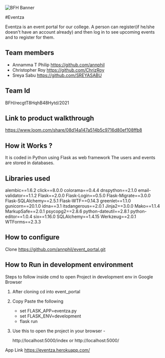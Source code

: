 ![BFH Banner](https://trello-attachments.s3.amazonaws.com/542e9c6316504d5797afbfb9/542e9c6316504d5797afbfc1/39dee8d993841943b5723510ce663233/Frame_19.png)

#Eventza

Eventza is an event portal for our college. A person can register(if he/she doesn't have an account already) and then log in to see upcoming events and to register for them.

## Team members
- Annamma T Philip   https://github.com/annphil
- Christopher Roy  https://github.com/ChrizRoy
- Sreya Sabu   https://github.com/SREYASABU
## Team Id 
BFH/recgtT8HqhB48Hytd/2021
## Link to product walkthrough
https://www.loom.com/share/08d14a147a514b5c9716d80ef108ffb8

## How it Works ?
It is coded in Python using Flask as web framework
The users and events are stored in databases.

## Libraries used
alembic==1.6.2
click==8.0.0
colorama==0.4.4
dnspython==2.1.0
email-validator==1.1.2
Flask==2.0.0
Flask-Login==0.5.0
Flask-Migrate==3.0.0
Flask-SQLAlchemy==2.5.1
Flask-WTF==0.14.3
greenlet==1.1.0
gunicorn==20.1.0
idna==3.1
itsdangerous==2.0.1
Jinja2==3.0.0
Mako==1.1.4
MarkupSafe==2.0.1
psycopg2==2.8.6
python-dateutil==2.8.1
python-editor==1.0.4
six==1.16.0
SQLAlchemy==1.4.15
Werkzeug==2.0.1
WTForms==2.3.3

## How to configure
Clone https://github.com/annphil/event_portal.git

## How to Run in development environment
Steps to follow inside cmd to open Project in development env in Google Browser
1) After cloning cd into event_portal
2) Copy Paste the following
   - set FLASK_APP=eventza.py
   - set FLASK_ENV=development
   - flask run
3) Use this to open the project in your browser -

    http://localhost:5000/index     or    http://localhost:5000/

App Link
https://eventza.herokuapp.com/     


